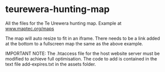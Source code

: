 # teurewera-hunting-map

All the files for the Te Urewera hunting map. Example at www.maptec.org/maps

The map will auto resize to fit in an iframe. There needs to be a link added at the bottom to a fullscreen map the same as the above example.

IMPORTANT NOTE: The .htaccess file for the host website server must be modified to achieve full optimisation. The code to add is contained in the text file add-expires.txt in the assets folder. 
